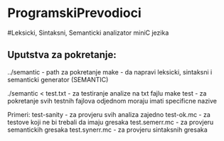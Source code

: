 # ProgramskiPrevodioci
#Leksicki, Sintaksni, Semanticki analizator miniC jezika

Uputstva za pokretanje:
-----------------------
../semantic - path za pokretanje
make - da napravi leksicki, sintaksni i semanticki generator (SEMANTIC)

./semantic < test.txt - za testiranje analize na txt fajlu
make test - za pokretanje svih testnih fajlova odjednom moraju imati specificne nazive

Primeri:
test-sanity - za provjeru svih analiza zajedno
test-ok.mc - za testove koji ne bi trebali da imaju gresaka
test.semerr.mc - za provjeru semantickih gresaka
test.synerr.mc - za provjeru sintaksnih gresaka

